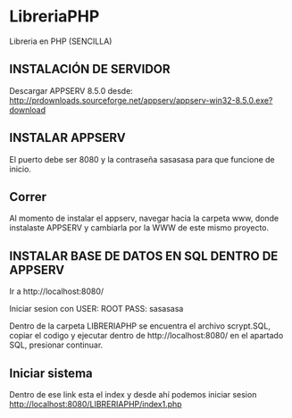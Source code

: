 # LibreriaPHP
 Libreria en PHP (SENCILLA)
 
## INSTALACIÓN DE SERVIDOR

Descargar APPSERV 8.5.0 desde: http://prdownloads.sourceforge.net/appserv/appserv-win32-8.5.0.exe?download

## INSTALAR APPSERV

El puerto debe ser 8080 y la contraseña sasasasa para que funcione de inicio.

## Correr

Al momento de instalar el appserv, navegar hacia la carpeta www, donde instalaste APPSERV y cambiarla por la WWW de este mismo proyecto.

## INSTALAR BASE DE DATOS EN SQL DENTRO DE APPSERV

Ir a
http://localhost:8080/

Iniciar sesion con
USER: ROOT
PASS: sasasasa

Dentro de la carpeta LIBRERIAPHP se encuentra el archivo scrypt.SQL, copiar el codigo y ejecutar dentro de http://localhost:8080/ en el apartado SQL, presionar continuar. 

## Iniciar sistema

Dentro de ese link esta el index y desde ahí podemos iniciar sesion
[http://localhost:8080/LIBRERIAPHP/index1.php](http://localhost:8080/LIBRERIAPHP/index1.php)
